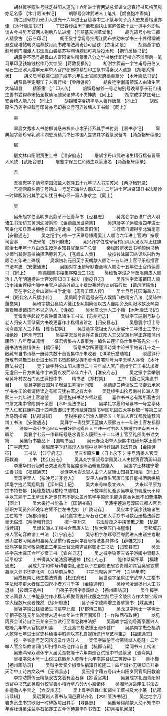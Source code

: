 <!-- { "loadSidebar": true } -->
　　胡林翼字贶生号咏芝益阳人道光十六年进士官两湖总督谥文忠真行书风格英爽亦足名家 【木叶厱法书记】 
　　胡祁号剑津武进人工笔扎 【斌良抱冲斋集】 
　　胡仁颐号扶山光山人道光十六年进士官给事中工小篆与何子贞太史友善楷隶亦佳 【木叶厱法书记】 
　　丁巳春杪由历下至都距扶山寓庐仅数十武一握手外即纵谈古今书势互证两人别后八法进境 【何绍基东洲草堂集】 
　　胡光筠号小秋江都人精隶古 【云庄印话】 
　　胡丕显字学周号拙庵江阴布衣幼未学书三十外得柳诚悬玄秘塔帖朝夕临摹数月而书成笔法离奇劲可屈铁 【亦复如是】 
　　胡锡燕字伯蓟号蓟门湘潭人书法眉山尝摹苏写陶诗腴润可喜后投水死 【抱竹居检书记】 
　　胡震字不恐号胡鼻山人富阳诸生精篆隶八分之学书绝佳即行楷亦不涉唐后一笔习摹印见钱塘钱松作乃大惊服 【蒋敦复撰传】 
　　胡澍字荄甫一字甘甫号丹伯又号石生绩溪人咸丰元年举人官户部郎中精刻印工篆书得秦汉人遗意 【胡培系撰状】 
　　胡义质号铁龛仁颐子咸丰六年进士官顺天府丞善篆分 【木叶厱法书记】 
　　胡豫昌字定庵江宁人善行楷 【金陵通传】 
　　胡良铨字衡甫绩溪人由诸生官大埔知县 
　　精篆隶 【广印人传】 
　　胡镢号匊邻一号老匊别号晚翠亭长石门诸生善书尝钩摹宋拓圣教仙坛醴泉诸碑均不失神韵 【同上】 
　　胡宗成字梦庄号止安会稽人能八分 【同上】 
　　胡锦曦字蓉初华亭人善作唐篆 【同上】 
　　胡然原名乃尧字卓哉号印髯亦号幻翁又号可庐钱塘人工书翰 【同上】 

　　辜 

　　辜启文秀水人书仿柳诚悬朱梓庐小木子诗系其手书付刻 【暴书杂记】 
　　辜典韶字夔珍号乳溪平湖恩贡精六书日本国人尝求其字着篆隶备考 【两浙輶轩续录】 

　　屠 

　　屠文林山阳附贡生工书 【淮安府志】 
　　屠鹓字丹山武进诸生精行楷有晋唐人风致 【武阳合志】 
　　屠鉴字保三仁和诸生以篆隶名 【两浙輶轩续录】 

　　吾 

　　吾德懋字子勉号南园海盐人乾隆五十九年举人书宗苏米 【两浙輶轩录】 
　　吾德涵原名德宁号笏山一号芝石海盐人嘉庆二十二年进士官进贤知县书法精妙一时碑版皆出其手老年犹日书心经一篇人争求之 【同上】 

　　吴 

　　吴永旭字伯高明岁贡鼎革不仕善草书 【泾县志】 
　　吴兆仑字悬璞广济人明诸生书法仿其舅刘幼凝秉珍 【金德嘉居业斋集】 
　　吴道凝字子远顺治四年进士官奉化知县草书横绝自谓似李北海 【桐城耆旧传】 
　　工行草自谓得李北海笔意 【安徽通志】 
　　吴之纪字小修一字天章号慊庵吴江人顺治六年进士官湖广按察司佥事 
　　书法米芾 【苏州府志】 
　　吴兴祚字伯成号留村山阴人隶汉军正红旗顺治七年年十八由贡生授萍乡知县官至两广总督 
　　秦松龄撰状云书学颜尚书杨少师当其得意揎袖挥洒旁若无人 【苍岘山人集】 
　　放按钱泳履园丛话以兴祚为顺治五年进士殊误 
　　吴爌初名元日英字天朗歙人顺治十五年进士官平乐府推官书法率更 【安徽通志】 
　　吴国对字玉随号默岩全椒人顺治十五年进士官侍读善书 【同上】 
　　熊赐履赐书楼集序略云工书法 
　　吴维哲字浚之号茹庵南皮人顺治十八年明通榜进士官汝阳知县工书法 【南皮县志】 
　　吴养浩字孟甫莆田人顺治中诸生荐授内阁中书官户部员外郎工小楷尝摹醴泉铭刻石行世 【莆风清籁集】 
　　吴在字公之金山诸生书学北海 【周亮工印人传】 
　　吴士旦号托园海盐人工书 【昭代名人尺牍小传】 
　　吴凤鸣字声远号安石人娱情飞白精穷八法 【吴绮林蕙堂集】 
　　吴琦字魏公襄陵人徙江都风期简淡以古人自期旁及阴阳术数及琴奕篆籀翰墨诸技而不以之骄人 【诗观】 
　　吴允蒿长洲人工小楷 【木叶厱法书记】 
　　吴雷发字起蛟号夜钟震泽诸生工书法 【苏州府志】 
　　吴铖字玉嗣别号耕心老人归安人善擘窠大书晚更喜作小楷得者珍之 【归安县志】 
　　吴思震字坦士号讱斋嘉定人工小楷 【练音初集】 
　　吴世基字念祖无为人康熙十二年进士工书行楷绝妙 【庐州府志】 
　　吴雯字天章号莲洋先世辽阳人其父官蒲州学正遂籍蒲州康熙十八年荐试鸿博 
　　征君尝集古人嘉事为一编名曰莲洋乌丝集手寄先公一小册书法古雅惜佚去 【鹤征录】 
　　留意书学所著莲洋诗集中论书平帖者几十之一敝藏有自书诗稿一册诗共数十首皆集中所未收者 【详清乐堂随笔】 
　　淡墨斜行萧散有异趣王秋史进士称其书皆颜柳戈磔不虚也自署别号为学无学人亦奇 【木叶厱法书记】 
　　吴宁谧字静公山阳人康熙二十三年举人官广德州学正工书法求者无虚日一日方执笔作字未竟疾发而卒年六十八 【淮安府志】 
　　吴之振字孟举别号黄叶村农石门贡生荐授中书 
　　精书法 【寒村集】 
　　工书 【浙江采集遗书目】 
　　吴旦字卿云国对子增监生考授州同知 
　　吴德旋曰侍读故工书卿云承家学书亦工论者谓侍读之有卿云犹右军之有大令 
　　吴廷桢字山抡号南村长洲人康熙三十九年进士官谕德 
　　吴德旋曰书法少师赵董 
　　喜作书书必有跋所著古剑书屋文集中曾附刻十余首 【木叶厱法书记】 
　　吴学礼字履和号慕林一号立亭休宁人仁和籍康熙四十四年应御试于苏州赋诗四章书皇图巩固四大字钦取一等第二官兵马司指挥 【杭郡诗辑】 
　　吴锐字颖长当涂人康熙五十年举人官江都教谕荐鸿博工书法 【安徽通志】 
　　吴拜字一斋觉罗正蓝旗人康熙五十一年进士官左都御史 
　　德厚一斋公书心经跋云雅好临池得晋人三昧一时书名大振踵门来索者日不暇给 
　　吴襄字七云一作辑耘号悬水青阳人康熙五十二年进士官至礼部尚书谥文简 
　　吴襄行书能品下 【国朝书品】 
　　吴元春汝阳举人康熙中任礠州学正善书 【广平府志】 
　　吴越彦字季舒高淳人康熙中以学行荐固辞书法苍劲 【金陵诗征】 
　　工书法 【江宁府志】 
　　吴三省原名■〈日上永下 〉字旦清娄人官溧阳教谕 
　　工书 【松江府志】 
　　吴其炎字恒叔号学圃吴江人由拔贡官清涧知县 
　　李重华曰弱冠时已突出流辈每促席谈燕洒翰辄惊座人 
　　吴游字士林建宁增生善书法 【福建通志】 
　　吴涟字水岩龙岩人由举人官衡山知县工楷法 【同上】 
　　吴珊字里人 【按晚号非非老人】 
　　安平人由贡生官唐县知县能书酒后纵腕挥毫字迹若鸾翔凤翥 【深州风土记】 
　　吴大来号味泉宜兴人 
　　大来以平原为宗书特苍郁 【吴德旋初月楼轮书随笔】 
　　十数年前见吾乡吴味泉书辄爱玩不释手以其熟于二王草法也近觉其有不足处盖行笔学平原而未能透露香色反不如曹湛斯 【同上】 
　　吴大来行书能品上 【国朝书品】 
　　吴濂字莲洲号淳园江都人官兵部职方司员外郎晚年右臂不仁左书尤妙 【广陵诗存】 
　　吴应本字潢序钱塘诸生工左笔书 【杭郡诗辑】 
　　吴允嘉字志上号石仓仁和人手抄书可数百册楷法醇古毫无俗焰 【两浙輶轩录】 
　　按一字州来 
　　书法醇茂之中挟萧散之趣 【杭郡诗续辑】 
　　吴爟长洲人工楷书合晋唐人法 【张大受匠门书屋集】 
　　吴邦域苏州人官句容教谕工书法 【江宁府志】 
　　吴守相字尔琢号西岑武进人由诸生考取景山宫教习候选知县吴龙见撰行畧云间学晋唐楷法各具体格 【薜帷文抄】 
　　吴延熙字铭佩号敬斋雍正二年进士官云南道监察御史工书法 【归安县志】 
　　吴云栋字东木雍正六年岁贡工书 【宜兴县志】 
　　吴之棫字镐臣三省子游闽中冒籍入延平府学 
　　工书得其父笔法瘦硬通神 【松江府志】 
　　能作擘窠怀草 【福建通志】 
　　吴成九字和仲号耕岩南汇诸生以子左都御史省钦贵赠如其官吴省钦撰墓版文云书法李北海 【白华前后集】 
　　书宗云麾娑罗二碑 【白华年谱】 
　　吴成栋南汇诸生楷法秀逸 【松江府志】 
　　吴世语字圣默江宁武举人工楷书字法似率更大者径三四尺小者方寸千字 【金陵通传】 
　　吴焯号凌洲扬州人工书退翁 【按谓汪退谷】 
　　门弟子子溥字恭溪继之 【扬州画舫录】 
　　吴作樟字文洁萧县人工书能悬肘作小楷与郑燮善燮甚钦服之尝醉后于金陵佛寺作大雄宝殿四字大径数尺观者悚然 【徐州府志】 
　　吴子乐字德卿增生善擘窠书 【嵊县志】 
　　吴容字端公钱塘诸生书摹李北海 【杭郡诗三集】 
　　吴龙见字恂士一字惺士守相子乾隆元年举鸿博未遇中本年进士官河间知县 【一作陕西布政使】 
　　龙见丙辰会试诗自注云某亲王监试行至看卷称书法好 
　　吴高峻字韶钧号斋亭嘉兴人乾隆六年举人官桃源知县 
　　沈业富曰楷法锺王流传甚广 
　　吴鹏南字懋仝福清人乾隆七年进士官吏科给事中暇则以笔札自娱所遗行草艺林宝之 【福建通志】 
　　按一字省旃号芝冈馆选录作连江人 
　　吴偀字轶伦号检斋钱塘人乾隆十二年举人官金华教谕闭门却扫惟以临池作诗自遣 【杭郡诗辑】 
　　梁同书曰工楷法 
　　吴志鸿号双溪休宁人居芜湖乾隆十六年南巡召试授中书通篆隶 【壹斋集】 
　　吴楷字荣木号一山仪征籍徽州人乾隆十六年南巡召试二等授中书 
　　善小楷 【扬州画舫录】 
　　吴钺字爱棠全椒贡生捐知县乾隆二十四年借补无锡知县升奉天治中工诗古文及书 【无锡县志】 
　　吴玉搢字藉五号山夫山阳岁贡官凤阳教谕 
　　李宗昉撰传云精篆隶古文着有金石存 【妙香室集】 
　　吴翼成字礼园青阳附贡官中书充武英殿分校官善小楷行草八分大小篆诸体 
　　吴湘号逍遥庠生书法古朴遒劲人争宝之 【六安州志】 
　　吴上尊字典彝仁和诸生工草书及大小篆 【杭郡诗续辑】 
　　吴琨黄岩人善书与同邑夏畴齐名 【木叶厱法书记】 
　　吴之垲字月岩岁贡生书宗欧阳一时碑版每出其手 【嵊县志】 
　　吴熊号梅颠歙人幼不知书中年得杜诗笺注兰亭石拓遂工古今体诗兼学作书皆工 【初月楼见闻录】 
